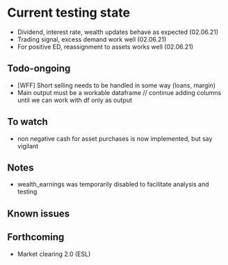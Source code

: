 # Current testing state

- Dividend, interest rate, wealth updates behave as expected (02.06.21)
- Trading signal, excess demand work well (02.06.21)
- For positive ED, reassignment to assets works well (02.06.21)

## Todo-ongoing

- [WFF] Short selling needs to be handled in some way (loans, margin)
- Main output must be a workable dataframe // continue adding columns until we can work with df only as output

## To watch
- non negative cash for asset purchases is now implemented, but say vigilant 

## Notes
- wealth_earnings was temporarily disabled to facilitate analysis and testing

## Known issues

## Forthcoming

- Market clearing 2.0 (ESL)
